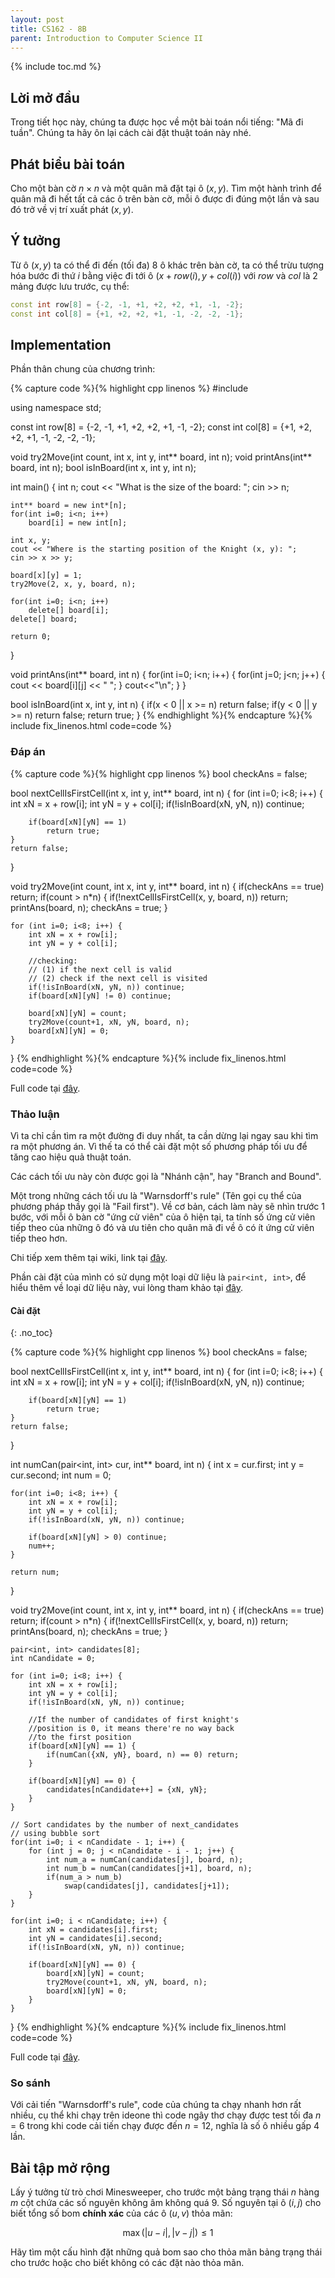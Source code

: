 ```yaml
---
layout: post
title: CS162 - 8B
parent: Introduction to Computer Science II
--- 
```


{% include toc.md %}

## Lời mở đầu

Trong tiết học này, chúng ta được học về một bài toán nổi tiếng: "Mã đi tuần". Chúng ta hãy ôn lại cách cài đặt thuật toán này nhé.

## Phát biểu bài toán

Cho một bàn cờ $n\times n$ và một quân mã đặt tại ô $(x, y)$. Tìm một hành trình để quân mã đi hết tất cả các ô trên bàn cờ, mỗi ô được đi đúng một lần và sau đó trở về vị trí xuất phát $(x, y)$.

## Ý tưởng

Từ ô $(x, y)$ ta có thể đi đến (tối đa) $8$ ô khác trên bàn cờ, ta có thể trừu tượng hóa bước đi thứ $i$ bằng việc đi tới ô $(x + row(i) , y + col(i))$ với $row$ và $col$ là 2 mảng được lưu trước, cụ thể:

```cpp 
const int row[8] = {-2, -1, +1, +2, +2, +1, -1, -2};
const int col[8] = {+1, +2, +2, +1, -1, -2, -2, -1};
```

## Implementation

Phần thân chung của chương trình:

{% capture code %}{% highlight cpp linenos %}
#include <iostream>

using namespace std;

const int row[8] = {-2, -1, +1, +2, +2, +1, -1, -2};
const int col[8] = {+1, +2, +2, +1, -1, -2, -2, -1};

void try2Move(int count, int x, int y, int** board, int n);
void printAns(int** board, int n);
bool isInBoard(int x, int y, int n);

int main() {
    int n;
    cout << "What is the size of the board: ";
    cin >> n;
    
    int** board = new int*[n];
    for(int i=0; i<n; i++)
        board[i] = new int[n];
    
    int x, y;
    cout << "Where is the starting position of the Knight (x, y): ";
    cin >> x >> y;
    
    board[x][y] = 1;
    try2Move(2, x, y, board, n);
    
    for(int i=0; i<n; i++)
        delete[] board[i];
    delete[] board;
    
    return 0;
}

void printAns(int** board, int n) {
    for(int i=0; i<n; i++) {
        for(int j=0; j<n; j++) {
            cout << board[i][j] << " ";
        }
        cout<<"\n";
    }
}

bool isInBoard(int x, int y, int n) {
    if(x < 0 || x >= n) return false;
    if(y < 0 || y >= n) return false;
    return true;
}
{% endhighlight %}{% endcapture %}{% include fix_linenos.html code=code %}

### Đáp án

{% capture code %}{% highlight cpp linenos %}
bool checkAns = false;

bool nextCellIsFirstCell(int x, int y, int** board, int n) {
    for (int i=0; i<8; i++) {
        int xN = x + row[i];
        int yN = y + col[i];
        if(!isInBoard(xN, yN, n)) continue;
        
        if(board[xN][yN] == 1)
            return true;
    }
    return false;
}

void try2Move(int count, int x, int y, int** board, int n) {
    if(checkAns == true) return;
    if(count > n*n) {
        if(!nextCellIsFirstCell(x, y, board, n)) return;
        printAns(board, n);
        checkAns = true;
    }
    
    for (int i=0; i<8; i++) {
        int xN = x + row[i];
        int yN = y + col[i];
        
        //checking:
        // (1) if the next cell is valid
        // (2) check if the next cell is visited
        if(!isInBoard(xN, yN, n)) continue;
        if(board[xN][yN] != 0) continue;
        
        board[xN][yN] = count;
        try2Move(count+1, xN, yN, board, n);
        board[xN][yN] = 0;
    }
}
{% endhighlight %}{% endcapture %}{% include fix_linenos.html code=code %}

Full code tại [đây](https://ideone.com/IBLAi9).

### Thảo luận

Vì ta chỉ cần tìm ra một đường đi duy nhất, ta cần dừng lại ngay sau khi tìm ra một phương án. Vì thế ta có thể cài đặt một số phương pháp tối ưu để tăng cao hiệu quả thuật toán.

Các cách tối ưu này còn được gọi là "Nhánh cận", hay "Branch and Bound".

Một trong những cách tối ưu là "Warnsdorff's rule" (Tên gọi cụ thể của phương pháp thầy gọi là "Fail first"). Về cơ bản, cách làm này sẽ nhìn trước $1$ bước, với mỗi ô bàn cờ "ứng cử viên" của ô hiện tại, ta tính số ứng cử viên tiếp theo của những ô đó và ưu tiên cho quân mã đi về ô có ít ứng cử viên tiếp theo hơn.

Chi tiếp xem thêm tại wiki, link tại [đây](https://en.wikipedia.org/wiki/Knight%27s_tour#Warnsdorff's_rule).

Phần cài đặt của mình có sử dụng một loại dữ liệu là `pair<int, int>`, để hiểu thêm về loại dữ liệu này, vui lòng tham khảo tại [đây](https://cplusplus.com/reference/utility/pair/pair/).

#### Cài đặt
{: .no_toc}

{% capture code %}{% highlight cpp linenos %}
bool checkAns = false;

bool nextCellIsFirstCell(int x, int y, int** board, int n) {
    for (int i=0; i<8; i++) {
        int xN = x + row[i];
        int yN = y + col[i];
        if(!isInBoard(xN, yN, n)) continue;
        
        if(board[xN][yN] == 1)
            return true;
    }
    return false;
}

int numCan(pair<int, int> cur, int** board, int n) {
    int x = cur.first;
    int y = cur.second;
    int num = 0;
    
    for(int i=0; i<8; i++) {
        int xN = x + row[i];
        int yN = y + col[i];
        if(!isInBoard(xN, yN, n)) continue;
        
        if(board[xN][yN] > 0) continue;
        num++;
    }
    
    return num;
}

void try2Move(int count, int x, int y, int** board, int n) {
    if(checkAns == true) return;
    if(count > n*n) {
        if(!nextCellIsFirstCell(x, y, board, n)) return;
        printAns(board, n);
        checkAns = true;
    }
    
    pair<int, int> candidates[8];
    int nCandidate = 0;
    
    for (int i=0; i<8; i++) {
        int xN = x + row[i];
        int yN = y + col[i];
        if(!isInBoard(xN, yN, n)) continue;
        
        //If the number of candidates of first knight's
        //position is 0, it means there're no way back 
        //to the first position
        if(board[xN][yN] == 1) {
            if(numCan({xN, yN}, board, n) == 0) return;
        }
        
        if(board[xN][yN] == 0) {
            candidates[nCandidate++] = {xN, yN};
        }
    }
    
    // Sort candidates by the number of next_candidates
    // using bubble sort
    for(int i=0; i < nCandidate - 1; i++) {
        for (int j = 0; j < nCandidate - i - 1; j++) {
            int num_a = numCan(candidates[j], board, n);
            int num_b = numCan(candidates[j+1], board, n);
            if(num_a > num_b)
                swap(candidates[j], candidates[j+1]);
        }
    }
    
    for(int i=0; i < nCandidate; i++) {
        int xN = candidates[i].first;
        int yN = candidates[i].second;
        if(!isInBoard(xN, yN, n)) continue;
        
        if(board[xN][yN] == 0) {
            board[xN][yN] = count;
            try2Move(count+1, xN, yN, board, n);
            board[xN][yN] = 0;
        }
    }
}
{% endhighlight %}{% endcapture %}{% include fix_linenos.html code=code %}

Full code tại [đây](https://ideone.com/9MqsfO).

### So sánh

Với cải tiến "Warnsdorff's rule", code của chúng ta chạy nhanh hơn rất nhiều, cụ thể khi chạy trên ideone thì code ngây thơ chạy được test tối đa $n=6$ trong khi code cải tiến chạy được đến $n=12$, nghĩa là số ô nhiều gấp $4$ lần.

## Bài tập mở rộng

Lấy ý tưởng từ trò chơi Minesweeper, cho trước một bảng trạng thái $n$ hàng $m$ cột chứa các số nguyên không âm không quá $9$. Số nguyên tại ô $(i, j)$ cho biết tổng số bom **chính xác** của các ô $(u, v)$ thỏa mãn:

$$\max(\vert u-i \vert, \vert v - j \vert) \le 1$$

Hãy tìm một cấu hình đặt những quả bom sao cho thỏa mãn bảng trạng thái cho trước hoặc cho biết không có các đặt nào thỏa mãn.